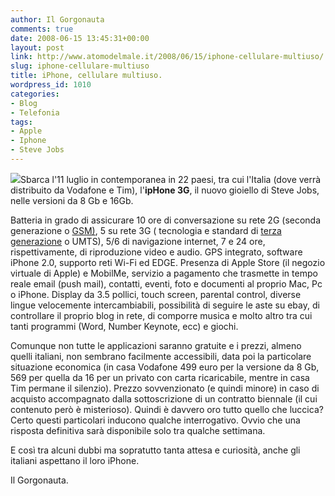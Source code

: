 ```yaml
---
author: Il Gorgonauta
comments: true
date: 2008-06-15 13:45:31+00:00
layout: post
link: http://www.atomodelmale.it/2008/06/15/iphone-cellulare-multiuso/
slug: iphone-cellulare-multiuso
title: iPhone, cellulare multiuso.
wordpress_id: 1010
categories:
- Blog
- Telefonia
tags:
- Apple
- Iphone
- Steve Jobs
---
```


![](http://www.atomodelmale.it/wp-content/uploads/2008/10/iphone-211x300.jpg)Sbarca l'11 luglio in contemporanea in 22 paesi, tra cui l'Italia (dove verrà distribuito da Vodafone e Tim), l'**ipHone 3G**,  il nuovo gioiello di Steve Jobs, nelle versioni da 8 Gb e 16Gb.

Batteria in grado di assicurare 10 ore di conversazione su rete 2G (seconda generazione o [GSM)](http://it.wikipedia.org/wiki/GSM), 5 su rete 3G ( tecnologia e standard di [terza generazione](http://it.wikipedia.org/wiki/3G_%28telefonia%29) o UMTS), 5/6 di navigazione internet, 7 e 24 ore, rispettivamente, di riproduzione video e audio. GPS integrato, software iPhone 2.0, supporto reti Wi-Fi ed EDGE. Presenza di Apple Store (il negozio virtuale di Apple) e MobilMe, servizio a pagamento che trasmette in tempo reale email (push mail), contatti, eventi,  foto e documenti al proprio Mac, Pc o iPhone. Display da 3.5 pollici, touch screen, parental control, diverse lingue velocemente intercambiabili, possibilità di seguire le aste su ebay, di controllare il proprio blog in rete, di comporre musica e molto altro tra cui tanti programmi (Word, Number Keynote, ecc) e giochi.

<!-- more -->


Comunque non tutte le applicazioni saranno gratuite e i prezzi, almeno quelli italiani, non sembrano facilmente accessibili, data poi la particolare situazione economica (in casa Vodafone 499 euro per la versione da 8 Gb, 569 per quella da 16 per un privato con carta ricaricabile, mentre in casa Tim permane il silenzio). Prezzo sovvenzionato (e quindi minore) in caso di acquisto accompagnato dalla sottoscrizione di un contratto biennale (il cui contenuto però è misterioso). Quindi è davvero oro tutto quello che luccica? Certo questi particolari inducono qualche interrogativo. Ovvio che una risposta definitiva sarà disponibile solo tra qualche settimana.

E così tra alcuni dubbi ma sopratutto tanta attesa e curiosità, anche gli italiani aspettano il loro iPhone.

Il Gorgonauta.
